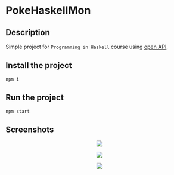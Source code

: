 # PokeHaskellMon

## Description
Simple project for `Programming in Haskell` course using [open API](https://pokeapi.co/api/v2/pokemon). 

## Install the project
`npm i`

## Run the project
`npm start`

## Screenshots
<p align="center">
  <img src="https://github.com/kgusman/PokeHaskellMon/blob/master/assets/main.png?raw=true">
</p>

<p align="center">
  <img src="https://github.com/kgusman/PokeHaskellMon/blob/master/assets/pika.png?raw=true">
</p>

<p align="center">
  <img src="https://github.com/kgusman/PokeHaskellMon/blob/master/assets/pikachu.png?raw=true">
</p>